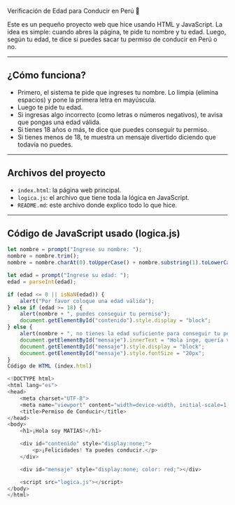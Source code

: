 Verificación de Edad para Conducir en Perú 🚗

Este es un pequeño proyecto web que hice usando HTML y JavaScript. La idea es simple: cuando abres la página, te pide tu nombre y tu edad. Luego, según tu edad, te dice si puedes sacar tu permiso de conducir en Perú o no.

---

## ¿Cómo funciona?

- Primero, el sistema te pide que ingreses tu nombre. Lo limpia (elimina espacios) y pone la primera letra en mayúscula.
- Luego te pide tu edad.
- Si ingresas algo incorrecto (como letras o números negativos), te avisa que pongas una edad válida.
- Si tienes 18 años o más, te dice que puedes conseguir tu permiso.
- Si tienes menos de 18, te muestra un mensaje divertido diciendo que todavía no puedes.

---

## Archivos del proyecto

- `index.html`: la página web principal.
- `logica.js`: el archivo que tiene toda la lógica en JavaScript.
- `README.md`: este archivo donde explico todo lo que hice.

---

## Código de JavaScript usado (logica.js)

```javascript
let nombre = prompt("Ingrese su nombre: ");
nombre = nombre.trim();
nombre = nombre.charAt(0).toUpperCase() + nombre.substring(1).toLowerCase();

let edad = prompt("Ingrese su edad: ");
edad = parseInt(edad);

if (edad <= 0 || isNaN(edad)) {
    alert("Por favor coloque una edad válida");
} else if (edad >= 18) {
    alert(nombre + ", puedes conseguir tu permiso");
    document.getElementById("contenido").style.display = "block";
} else {
    alert(nombre + ", no tienes la edad suficiente para conseguir tu permiso");
    document.getElementById("mensaje").innerText = "Hola inge, quería ver si ponía una edad menor a la de 18 para probar esto jeje. Tiene que resetear la página y poner una edad mayor a la de 18.";
    document.getElementById("mensaje").style.display = "block";
    document.getElementById("mensaje").style.fontSize = "20px";
}
Código de HTML (index.html)

<!DOCTYPE html>
<html lang="es">
<head>
    <meta charset="UTF-8">
    <meta name="viewport" content="width=device-width, initial-scale=1.0">
    <title>Permiso de Conducir</title>
</head>
<body>
    <h1>¡Hola soy MATIAS!</h1>

    <div id="contenido" style="display:none;">
        <p>¡Felicidades! Ya puedes conducir.</p>
    </div>

    <div id="mensaje" style="display:none; color: red;"></div>

    <script src="logica.js"></script>
</body>
</html>